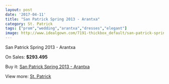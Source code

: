 ```yaml
---
layout: post
date: '2017-04-11'
title: "San Patrick Spring 2013 - Arantxa"
category: St. Patrick
tags: ["prom","wedding","arantxa","dresses","elegant"]
image: http://www.idealgown.com/7191-thickbox_default/san-patrick-spring-2013-arantxa.jpg
---
```

San Patrick Spring 2013 - Arantxa

On Sales: **$293.495**
<a href="https://www.idealgown.com/en/st-patrick/3050-san-patrick-spring-2013-arantxa.html"><amp-img layout="responsive" width="600" height="600" src="//www.idealgown.com/7191-thickbox_default/san-patrick-spring-2013-arantxa.jpg" alt="San Patrick Spring 2013 - Arantxa 0" /></a>
<a href="https://www.idealgown.com/en/st-patrick/3050-san-patrick-spring-2013-arantxa.html"><amp-img layout="responsive" width="600" height="600" src="//www.idealgown.com/7193-thickbox_default/san-patrick-spring-2013-arantxa.jpg" alt="San Patrick Spring 2013 - Arantxa 1" /></a>
<a href="https://www.idealgown.com/en/st-patrick/3050-san-patrick-spring-2013-arantxa.html"><amp-img layout="responsive" width="600" height="600" src="//www.idealgown.com/7192-thickbox_default/san-patrick-spring-2013-arantxa.jpg" alt="San Patrick Spring 2013 - Arantxa 2" /></a>

Buy it: [San Patrick Spring 2013 - Arantxa](https://www.idealgown.com/en/st-patrick/3050-san-patrick-spring-2013-arantxa.html "San Patrick Spring 2013 - Arantxa")

View more: [St. Patrick](https://www.idealgown.com/en/36-st-patrick "St. Patrick")